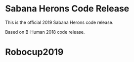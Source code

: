 # Sabana Herons Code Release

This is the official 2019 Sabana Herons code release.

Based on B-Human 2018 code release.

# Robocup2019
